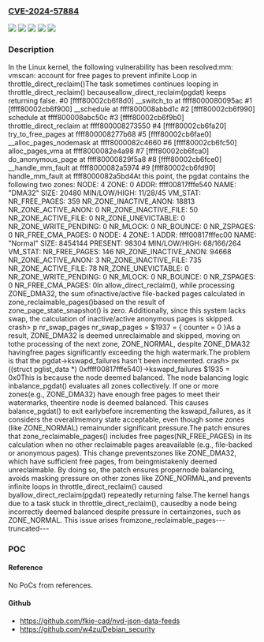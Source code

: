 ### [CVE-2024-57884](https://cve.mitre.org/cgi-bin/cvename.cgi?name=CVE-2024-57884)
![](https://img.shields.io/static/v1?label=Product&message=Linux&color=blue)
![](https://img.shields.io/static/v1?label=Version&message=&color=brightgreen)
![](https://img.shields.io/static/v1?label=Version&message=4.8%20&color=brightgreen)
![](https://img.shields.io/static/v1?label=Version&message=5a1c84b404a7176b8b36e2a0041b6f0adb3151a3%20&color=brightgreen)
![](https://img.shields.io/static/v1?label=Vulnerability&message=n%2Fa&color=blue)

### Description

In the Linux kernel, the following vulnerability has been resolved:mm: vmscan: account for free pages to prevent infinite Loop in throttle_direct_reclaim()The task sometimes continues looping in throttle_direct_reclaim() becauseallow_direct_reclaim(pgdat) keeps returning false.   #0 [ffff80002cb6f8d0] __switch_to at ffff8000080095ac #1 [ffff80002cb6f900] __schedule at ffff800008abbd1c #2 [ffff80002cb6f990] schedule at ffff800008abc50c #3 [ffff80002cb6f9b0] throttle_direct_reclaim at ffff800008273550 #4 [ffff80002cb6fa20] try_to_free_pages at ffff800008277b68 #5 [ffff80002cb6fae0] __alloc_pages_nodemask at ffff8000082c4660 #6 [ffff80002cb6fc50] alloc_pages_vma at ffff8000082e4a98 #7 [ffff80002cb6fca0] do_anonymous_page at ffff80000829f5a8 #8 [ffff80002cb6fce0] __handle_mm_fault at ffff8000082a5974 #9 [ffff80002cb6fd90] handle_mm_fault at ffff8000082a5bd4At this point, the pgdat contains the following two zones:        NODE: 4  ZONE: 0  ADDR: ffff00817fffe540  NAME: "DMA32"          SIZE: 20480  MIN/LOW/HIGH: 11/28/45          VM_STAT:                NR_FREE_PAGES: 359        NR_ZONE_INACTIVE_ANON: 18813          NR_ZONE_ACTIVE_ANON: 0        NR_ZONE_INACTIVE_FILE: 50          NR_ZONE_ACTIVE_FILE: 0          NR_ZONE_UNEVICTABLE: 0        NR_ZONE_WRITE_PENDING: 0                     NR_MLOCK: 0                    NR_BOUNCE: 0                   NR_ZSPAGES: 0            NR_FREE_CMA_PAGES: 0        NODE: 4  ZONE: 1  ADDR: ffff00817fffec00  NAME: "Normal"          SIZE: 8454144  PRESENT: 98304  MIN/LOW/HIGH: 68/166/264          VM_STAT:                NR_FREE_PAGES: 146        NR_ZONE_INACTIVE_ANON: 94668          NR_ZONE_ACTIVE_ANON: 3        NR_ZONE_INACTIVE_FILE: 735          NR_ZONE_ACTIVE_FILE: 78          NR_ZONE_UNEVICTABLE: 0        NR_ZONE_WRITE_PENDING: 0                     NR_MLOCK: 0                    NR_BOUNCE: 0                   NR_ZSPAGES: 0            NR_FREE_CMA_PAGES: 0In allow_direct_reclaim(), while processing ZONE_DMA32, the sum ofinactive/active file-backed pages calculated in zone_reclaimable_pages()based on the result of zone_page_state_snapshot() is zero.  Additionally, since this system lacks swap, the calculation of inactive/active anonymous pages is skipped.        crash> p nr_swap_pages        nr_swap_pages = $1937 = {          counter = 0        }As a result, ZONE_DMA32 is deemed unreclaimable and skipped, moving on tothe processing of the next zone, ZONE_NORMAL, despite ZONE_DMA32 havingfree pages significantly exceeding the high watermark.The problem is that the pgdat->kswapd_failures hasn't been incremented.        crash> px ((struct pglist_data *) 0xffff00817fffe540)->kswapd_failures        $1935 = 0x0This is because the node deemed balanced.  The node balancing logic inbalance_pgdat() evaluates all zones collectively.  If one or more zones(e.g., ZONE_DMA32) have enough free pages to meet their watermarks, theentire node is deemed balanced.  This causes balance_pgdat() to exit earlybefore incrementing the kswapd_failures, as it considers the overallmemory state acceptable, even though some zones (like ZONE_NORMAL) remainunder significant pressure.The patch ensures that zone_reclaimable_pages() includes free pages(NR_FREE_PAGES) in its calculation when no other reclaimable pages areavailable (e.g., file-backed or anonymous pages).  This change preventszones like ZONE_DMA32, which have sufficient free pages, from beingmistakenly deemed unreclaimable.  By doing so, the patch ensures propernode balancing, avoids masking pressure on other zones like ZONE_NORMAL,and prevents infinite loops in throttle_direct_reclaim() caused byallow_direct_reclaim(pgdat) repeatedly returning false.The kernel hangs due to a task stuck in throttle_direct_reclaim(), causedby a node being incorrectly deemed balanced despite pressure in certainzones, such as ZONE_NORMAL.  This issue arises fromzone_reclaimable_pages---truncated---

### POC

#### Reference
No PoCs from references.

#### Github
- https://github.com/fkie-cad/nvd-json-data-feeds
- https://github.com/w4zu/Debian_security

